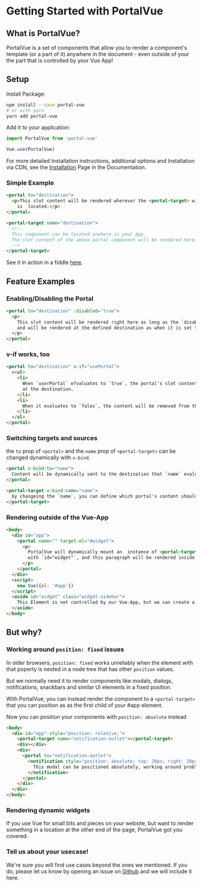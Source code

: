 # Getting Started with PortalVue

## What is PortalVue?

PortalVue is a set of components that allow you to render a component's template
(or a part of it) anywhere in the document - even outside of your the part that is controlled by your Vue App!

## Setup

Install Package:
```bash
npm install --save portal-vue
# or with yarn
yarn add portal-vue
```
Add it to your application:
```javascript
import PortalVue from 'portal-vue'

Vue.use(PortalVue)
```

For more detailed Installation instructions, additional options and Installation via CDN,
see the <a href="#" router-link="/docs/installation">Installation</a> Page in the Documentation.

### Simple Example

```html
<portal to="destination">
  <p>This slot content will be rendered wherever the <portal-target> with name 'destination'
    is  located.</p>
</portal>

<portal-target name="destination">
  <!--
  This component can be located anwhere in your App.
  The slot content of the above portal component will be rendered here.
  -->
</portal-target>
```

See it in action in a fiddle <a href="#">here</a>.

## Feature Examples

### Enabling/Disabling the Portal
```html
<portal to="destination" :disabled="true">
  <p>
    This slot content will be rendered right here as long as the `disabled` prop evaluates to `false`,<br>
    and will be rendered at the defined destination as when it is set to `true`
  </p>
</portal>
```

### v-if works, too

```html
<portal to="destination" v-if="usePortal">
  <<ul>
    <li>
      When `userPortal` efvaluates to `true`, the portal's slot content will be rendered
      at the destination.
    </li>
    <li>
      When it evaluates to `fales`, the content will be removed from the detination
    </li>
  </ul>
</portal>
```

### Switching targets and sources

the `to` prop of `<portal>` and the `name` prop of `<portal-target>` can be changed dynamically with `v-bind`.
```html
<portal v-bind:to="name">
  Content will be dynamically sent to the destination that `name` evaluates to
</portal>

<portal-target v-bind:name="name">
  by changeing the `name`, you can define which portal's content should be shown.
</portal-target>
```
### Rendering outside of the Vue-App

```html
<body>
  <div id="app">
    <portal name="" target-el="#widget">
      <p>
        PortalVue will dynamically mount an  instance of <portal-target> in place of the Element
        with `id="widget"`, and this paragraph will be rendered inside of it.
      </p>
    </portal>
  </div>
  <script>
    new Vue({el: '#app'})
  </script>
  <aside id="widget" class="widget-sidebar">
    This Element is not controlled by our Vue-App, but we can create a <portal-target> there dynamically.
  </aside>
</body>
```

## But why?

### Working around `position: fixed` issues

In older browsers, `position: fixed` works unreliably when the element with that poperty
is nested in a node tree that has other `position` values.

But we normally need it to render components like modals, dialogs, notifications, snackbars
and similar UI elements in a fixed position.

With PortalVue, you can instead render the component to a `<portal-target>` that you can position
as as the first child of your #app element.

Now you can position your components with `position: absolute` instead

```html
<body>
  <div id="app" style="position: relative;">
    <portal-target name="notification-outlet"></portal-target>
    <div></div>
    <div>
      <portal to="notification-outlet">
        <notification style="position: absolute; top: 20px; right: 20px;">
          This modal can be positioned absolutely, working around problems with 'fixed'
        </notification>
      </portal>
    </div>
  </div>
</body>
```

### Rendering dynamic widgets

If you use Vue for small bits and pieces on your website, but want to render something in a location at the other end of the page, PortalVue got you covered.

### Tell us about your usecase!

We're sure you will find use cases beyond the ones we mentioned. If you do, please
let us know by opening an issue on <a href="http://github,com/linusborg/portal-vue">Github</a>
and we will include it here.
